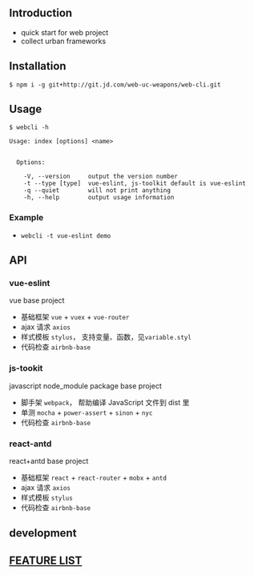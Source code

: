 ## Introduction
- quick start for web project
- collect urban frameworks

## Installation
```
$ npm i -g git+http://git.jd.com/web-uc-weapons/web-cli.git
```

## Usage
```
$ webcli -h

Usage: index [options] <name>


  Options:

    -V, --version     output the version number
    -t --type [type]  vue-eslint, js-toolkit default is vue-eslint
    -q --quiet        will not print anything
    -h, --help        output usage information
```

### Example
- `webcli -t vue-eslint demo`

## API

### vue-eslint
vue base project

- 基础框架 `vue` + `vuex` + `vue-router`
- ajax 请求 `axios`
- 样式模板 `stylus`， 支持变量、函数，见`variable.styl`
- 代码检查 `airbnb-base`

### js-tookit
javascript node_module package base project

- 脚手架 `webpack`， 帮助编译 JavaScript 文件到 dist 里
- 单测 `mocha` + `power-assert` + `sinon` + `nyc`
- 代码检查 `airbnb-base`

### react-antd
react+antd base project

- 基础框架 `react` + `react-router` + `mobx` + `antd`
- ajax 请求 `axios`
- 样式模板 `stylus`
- 代码检查 `airbnb-base`

## development
<!-- - `npm link`: link to global environment -->

## [FEATURE LIST](./TODO.md)
